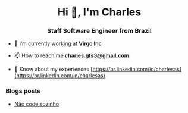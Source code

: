 <h1 align="center">Hi 👋, I'm Charles</h1>
<h3 align="center">Staff Software Engineer from Brazil</h3>

<!-- <p align="left"> <img src="https://komarev.com/ghpvc/?username=charlesaraujo&label=Profile%20views&color=0e75b6&style=flat" alt="charlesaraujo" /> </p> -->

- 🔭 I’m currently working at **Virgo Inc**

- 📫 How to reach me **charles.gts3@gmail.com**

- 📄 Know about my experiences [https://br.linkedin.com/in/charlesas](https://br.linkedin.com/in/charlesas)

### Blogs posts

<!-- BLOG-POST-LIST:START -->
- [Não code sozinho](https://medium.com/opanehtech/n%C3%A3o-code-sozinho-5968d201b8f3?source=rss-a83e2354445c------2)
<!-- BLOG-POST-LIST:END -->

